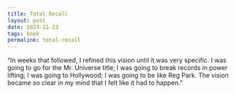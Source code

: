 ```yaml
---
title: Total Recall
layout: post
date: 2023-11-23
tags: book
permalink: total-recall
---
```


“In weeks that followed, I refined this vision until it was very specific. I was going to go for the Mr. Universe title; I was going to break records in power lifting; I was going to Hollywood; I was going to be like Reg Park. The vision became so clear in my mind that I felt like it had to happen.”